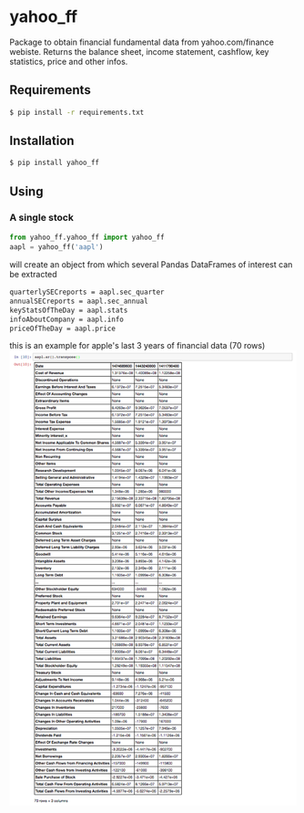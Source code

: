 # yahoo_ff
Package to obtain financial fundamental data from yahoo.com/finance webiste. Returns the balance sheet, income statement, cashflow, key statistics, price and other infos.

## Requirements
```bash
$ pip install -r requirements.txt
```

## Installation
```bash
$ pip install yahoo_ff

```

## Using

### A single stock
```python
from yahoo_ff.yahoo_ff import yahoo_ff
aapl = yahoo_ff('aapl')
```
will create an object from which several Pandas DataFrames of interest can be extracted
```
quarterlySECreports = aapl.sec_quarter
annualSECreports = aapl.sec_annual
keyStatsOfTheDay = aapl.stats
infoAboutCompany = aapl.info
priceOfTheDay = aapl.price
```

this is an example for apple's last 3 years of financial data (70 rows)
![](https://github.com/alexandresobolevski/yahoo_ff/blob/master/screenshot.png)
